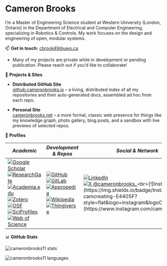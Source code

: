 # Cameron Brooks

I’m a Master of Engineering Science student at Western University (London, Ontario) in the Department of Electrical and Computer Engineering, specializing in Robotics & Controls. My work focuses on the design and engineering of open, modular systems.

📫 **Get in touch:** [cbrook49@uwo.ca](mailto:cbrook49@uwo.ca)

- Many of my projects are private while in development or pending publication. Please reach out if you’d like to collaborate!

📂 **Projects & Sites**

- **Distributed GitHub Site**  
  [github.cameronbrooks.io](https://github.cameronbrooks.io) – a living, distributed index of all my repositories and their auto-generated docs, assembled ad hoc from each repo.

- **Personal Site**  
  [cameronbrooks.net](https://cameronbrooks.net) – a more formal, classic web presence for things like my knowledge graph, photo gallery, blog posts, and a sandbox with live previews of selected repos.

👤 **Profiles**

| _Academic_ | _Development & Repos_ | _Social & Network_ |
| ---------- | --------------------- | ------------------ |  
| [![Google Scholar](https://img.shields.io/badge/Google%20Scholar–Profile-4285F4?logo=google-scholar&logoColor=white)](https://scholar.google.com/citations?user=tN1pSrkAAAAJ&hl=en)<br>[![ResearchGate](https://img.shields.io/badge/ResearchGate–Cameron--Brooks-00CCBB?logo=researchgate&logoColor=white)](https://www.researchgate.net/profile/Cameron-Brooks)<br>[![Academia.edu](https://img.shields.io/badge/Academia.edu–CameronBrooks-303030?logo=academia&logoColor=white)](https://uwontario.academia.edu/CameronBrooks)<br>[![Zotero](https://img.shields.io/badge/Zotero–cameronbrooks11-CE7832?logo=zotero&logoColor=white)](https://www.zotero.org/cameronbrooks11)<br>[![OSF](https://img.shields.io/badge/OSF–wcre4-04842C?logo=osf&logoColor=white)](https://osf.io/wcre4/)<br>[![SciProfiles](https://img.shields.io/badge/SciProfiles–cameron--k--brooks-4B0082)](https://sciprofiles.com/profile/cameron-k-brooks)<br>[![Web of Science](https://img.shields.io/badge/Web%20of%20Science–HNI--5666--2023-1075C1)](https://www.webofscience.com/wos/author/record/HNI-5666-2023) | [![GitHub](https://img.shields.io/badge/GitHub–CameronBrooks11-181717?logo=github&logoColor=white)](https://github.com/CameronBrooks11)<br>[![GitLab](https://img.shields.io/badge/GitLab–cameronkbrooks-FC6D26?logo=gitlab&logoColor=white)](https://gitlab.com/cameronkbrooks)<br>[![Appropedia](https://img.shields.io/badge/Appropedia–CameronBrooks11-2BBC8A?logo=wikimediacommons&logoColor=white)](https://www.appropedia.org/User:CameronBrooks11)<br>[![Wikipedia](https://img.shields.io/badge/Wikipedia–CameronBrooks11-000000?logo=wikipedia&logoColor=white)](https://en.wikipedia.org/wiki/User:CameronBrooks11)<br>[![Thingiverse](https://img.shields.io/badge/Thingiverse–cameronbrooks-2AA893?logo=thingiverse&logoColor=white)](https://www.thingiverse.com/cameronbrooks) | [![LinkedIn](https://img.shields.io/badge/LinkedIn-Cameron%20Brooks-0077B5?style=flat&logo=linkedin&logoColor=white)](https://www.linkedin.com/in/cameron-brooks-cb/)<br>[![X @cameronbrooks_](https://img.shields.io/badge/%20-%40cameronbrooks_-000000?style=flat&logo=x&logoColor=white)](https://x.com/cameronbrooks_)<br>[![Instagram](https://img.shields.io/badge/Instagram-camcreating-E4405F?style=flat&logo=instagram&logoColor=white)](https://www.instagram.com/camcreating/) |

📊 **GitHub Stats**

<img
  src="https://github-readme-stats.vercel.app/api?username=cameronbrooks11&show_icons=true&theme=tokyonight&card_width=500"
  alt="cameronbrooks11 stats" />

<img
  src="https://github-readme-stats.vercel.app/api/top-langs/?username=cameronbrooks11&theme=tokyonight&langs_count=10&card_width=500&card_height=500"
  alt="cameronbrooks11 languages" />
